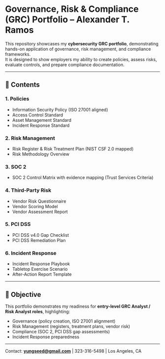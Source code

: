 # Governance, Risk & Compliance (GRC) Portfolio – Alexander T. Ramos

This repository showcases my **cybersecurity GRC portfolio**, demonstrating hands-on application of governance, risk management, and compliance frameworks.  
It is designed to show employers my ability to create policies, assess risks, evaluate controls, and prepare compliance documentation.

---

## 📂 Contents

### 1. Policies
- Information Security Policy (ISO 27001 aligned)  
- Access Control Standard  
- Asset Management Standard  
- Incident Response Standard  

### 2. Risk Management
- Risk Register & Risk Treatment Plan (NIST CSF 2.0 mapped)  
- Risk Methodology Overview  

### 3. SOC 2
- SOC 2 Control Matrix with evidence mapping (Trust Services Criteria)  

### 4. Third-Party Risk
- Vendor Risk Questionnaire  
- Vendor Scoring Model  
- Vendor Assessment Report  

### 5. PCI DSS
- PCI DSS v4.0 Gap Checklist  
- PCI DSS Remediation Plan  

### 6. Incident Response
- Incident Response Playbook  
- Tabletop Exercise Scenario  
- After-Action Report Template  

---

## 🎯 Objective
This portfolio demonstrates my readiness for **entry-level GRC Analyst / Risk Analyst roles**, highlighting:  
- Governance (policy creation, ISO 27001 alignment)  
- Risk Management (registers, treatment plans, vendor risk)  
- Compliance (SOC 2, PCI DSS gap assessments)  
- Incident Response preparedness  

---

 Contact: **yungseed@gmail.com** |  323-316-5498 | Los Angeles, CA
